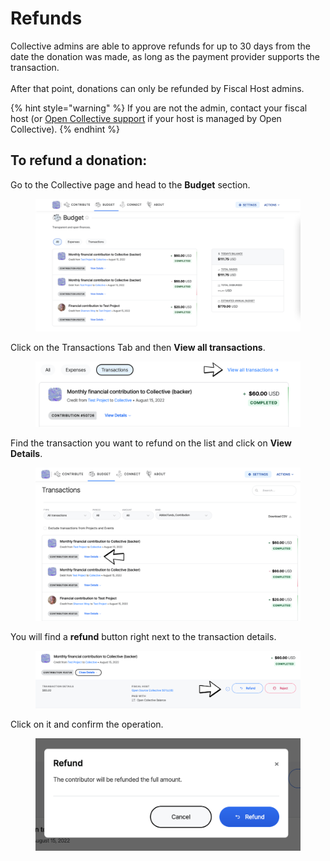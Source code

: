 # Refunds

Collective admins are able to approve refunds for up to 30 days from the date the donation was made, as long as the payment provider supports the transaction.\
\
After that point, donations can only be refunded by Fiscal Host admins.

{% hint style="warning" %}
If you are not the admin, contact your fiscal host (or [Open Collective support](https://opencollective.com/contact) if your host is managed by Open Collective).
{% endhint %}



## **To refund a donation:**

Go to the Collective page and head to the **Budget** section.

<figure><img src="../../.gitbook/assets/fiscalhosts_refunds_budget_2022-09-06.png" alt=""><figcaption></figcaption></figure>

Click on the Transactions Tab and then **View all transactions**.

<figure><img src="../../.gitbook/assets/fiscalhosts_refunds_transactions_2022-09-06.png" alt=""><figcaption></figcaption></figure>

Find the transaction you want to refund on the list and click on **View Details**.

<figure><img src="../../.gitbook/assets/fiscalhosts_refunds_transactionssection_2022-09-06 (1).png" alt=""><figcaption></figcaption></figure>

You will find a **refund** button right next to the transaction details.

<figure><img src="../../.gitbook/assets/fiscalhosts_refund_refund_2022-09-06.png" alt=""><figcaption></figcaption></figure>

Click on it and confirm the operation.

<figure><img src="../../.gitbook/assets/fiscalhosts_refunds_confirm_2022-09-06.png" alt=""><figcaption></figcaption></figure>
